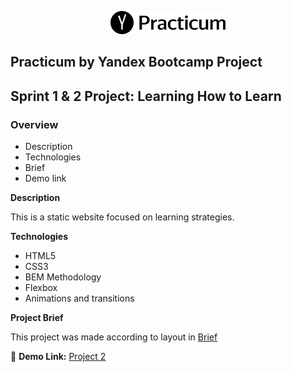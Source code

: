 <p align="center">
  <img src="/images/logo.png">
</p>


## Practicum by Yandex Bootcamp Project

## Sprint 1 & 2 Project: Learning How to Learn


### Overview

* Description
* Technologies
* Brief
* Demo link

**Description**

This is a static website focused on learning strategies.

**Technologies**

* HTML5
* CSS3
* BEM Methodology
* Flexbox
* Animations and transitions 

**Project Brief** 

This project was made according to layout in [Brief](https://drive.google.com/open?id=1GN6fV8xFX2tPe3yPE5yZa3doaOiX6Ctq)

:link: **Demo Link:** [Project 2](https://jmmoseley.github.io/web_project_2/)
